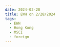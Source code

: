 ```yaml
---
date: 2024-02-28
title: EWH on 2/28/2024
tags: 
  - EWH
  - Hong Kong
  - MSCI
  - foreign
---
```

<div class="post">
<snapshot-grid 
    :reports="['2024/02/27/CTA/EWH', '2024/02/28/CTA/EWH', '2024/02/28/MTP/EWH']"
    chart="2024/02/28/Chart/EWH"
/>
<p>

</p>
<p>

</p>
</div>